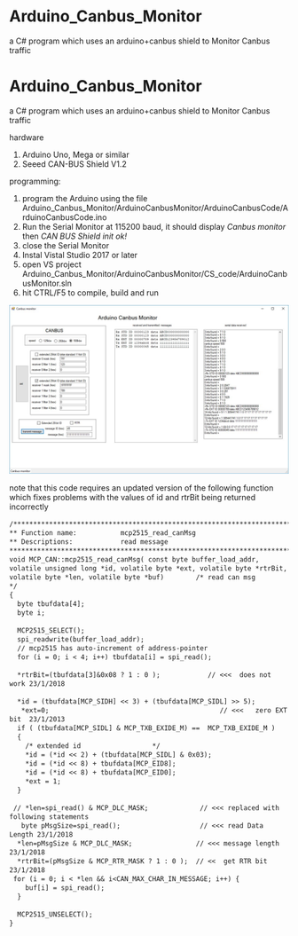 # Arduino_Canbus_Monitor
a C# program which uses an arduino+canbus shield to Monitor Canbus traffic
# Arduino_Canbus_Monitor
a C# program which uses an arduino+canbus shield to Monitor Canbus traffic

hardware
1.  Arduino Uno, Mega or similar
2.  Seeed CAN-BUS Shield V1.2 

programming:
1. program the Arduino using the file Arduino_Canbus_Monitor/ArduinoCanbusMonitor/ArduinoCanbusCode/ArduinoCanbusCode.ino 
2. Run the Serial Monitor at 115200 baud, it should display *Canbus monitor* then *CAN BUS Shield init ok!*
3. close the Serial Monitor
4.  Instal Vistal Studio 2017 or later
5.  open VS project Arduino_Canbus_Monitor/ArduinoCanbusMonitor/CS_code/ArduinoCanbusMonitor.sln
6.  hit CTRL/F5 to compile, build and run 

![Canbsu monitor](ArduinoCanbusMinitor.jpg)

note that this code requires an updated version of the following function which fixes problems with the values of id and rtrBit being returned incorrectly
```
/*********************************************************************************************************
** Function name:           mcp2515_read_canMsg
** Descriptions:            read message
*********************************************************************************************************/
void MCP_CAN::mcp2515_read_canMsg( const byte buffer_load_addr, volatile unsigned long *id, volatile byte *ext, volatile byte *rtrBit, volatile byte *len, volatile byte *buf)        /* read can msg                 */
{
  byte tbufdata[4];
  byte i;

  MCP2515_SELECT();
  spi_readwrite(buffer_load_addr);
  // mcp2515 has auto-increment of address-pointer
  for (i = 0; i < 4; i++) tbufdata[i] = spi_read();

  *rtrBit=(tbufdata[3]&0x08 ? 1 : 0 );            // <<<  does not work 23/1/2018

  *id = (tbufdata[MCP_SIDH] << 3) + (tbufdata[MCP_SIDL] >> 5);
   *ext=0;                                           // <<<   zero EXT bit  23/1/2013
  if ( (tbufdata[MCP_SIDL] & MCP_TXB_EXIDE_M) ==  MCP_TXB_EXIDE_M )
  {
    /* extended id                  */
    *id = (*id << 2) + (tbufdata[MCP_SIDL] & 0x03);
    *id = (*id << 8) + tbufdata[MCP_EID8];
    *id = (*id << 8) + tbufdata[MCP_EID0];
    *ext = 1;
  }

 // *len=spi_read() & MCP_DLC_MASK;             // <<< replaced with following statements
   byte pMsgSize=spi_read();                    // <<< read Data Length 23/1/2018
  *len=pMsgSize & MCP_DLC_MASK;                // <<< message length 23/1/2018
  *rtrBit=(pMsgSize & MCP_RTR_MASK ? 1 : 0 );  // <<  get RTR bit  23/1/2018
 for (i = 0; i < *len && i<CAN_MAX_CHAR_IN_MESSAGE; i++) {
    buf[i] = spi_read();
  }

  MCP2515_UNSELECT();
}
```
